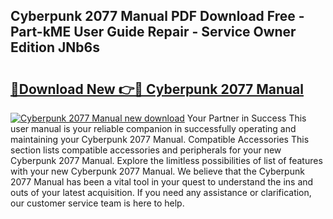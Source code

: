## Cyberpunk 2077 Manual PDF Download Free - Part-kME User Guide Repair - Service Owner Edition JNb6s

# <h2><a href="http://bc16763.oget.top/?id=Cyberpunk+2077+Manual">🔗Download New 👉🔴 Cyberpunk 2077 Manual</a></h2>

[![Cyberpunk 2077 Manual new download](https://i.imgur.com/5g1atiW.png)](http://bc16763.oget.top/?id=Cyberpunk+2077+Manual)
Your Partner in Success This user manual is your reliable companion in successfully operating and maintaining your Cyberpunk 2077 Manual. Compatible Accessories This section lists compatible accessories and peripherals for your new Cyberpunk 2077 Manual. Explore the limitless possibilities of list of features with your new Cyberpunk 2077 Manual. We believe that the Cyberpunk 2077 Manual has been a vital tool in your quest to understand the ins and outs of your latest acquisition. If you need any assistance or clarification, our customer service team is here to help.
